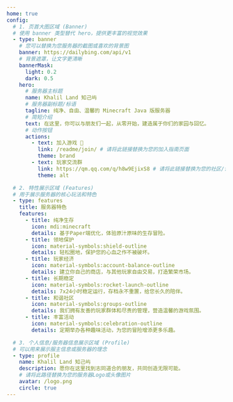 ```yaml
---
home: true
config:
  # 1. 页首大图区域 (Banner)
  # 使用 banner 类型替代 hero，提供更丰富的视觉效果
  - type: banner
    # 您可以替换为您服务器的截图或喜欢的背景图
    banner: https://dailybing.com/api/v1
    # 背景遮罩，让文字更清晰
    bannerMask:
      light: 0.2
      dark: 0.5
    hero:
      # 服务器主标题
      name: Khalil Land 知己屿
      # 服务器副标题/标语
      tagline: 纯净、自由、温馨的 Minecraft Java 版服务器
      # 简短介绍
      text: 在这里，你可以与朋友们一起，从零开始，建造属于你们的家园与回忆。
      # 动作按钮
      actions:
        - text: 加入游戏 🥵
          link: /readme/join/ # 请将此链接替换为您的加入指南页面
          theme: brand
        - text: 玩家交流群
          link: https://qm.qq.com/q/h8w9EjixS8 # 请将此链接替换为您的社区/论坛/Discord链接
          theme: alt

  # 2. 特性展示区域 (Features)
  # 用于展示服务器的核心玩法和特色
  - type: features
    title: 服务器特色
    features:
      - title: 纯净生存
        icon: mdi:minecraft
        details: 基于Paper端优化，体验原汁原味的生存冒险。
      - title: 领地保护
        icon: material-symbols:shield-outline
        details: 轻松圈地，保护您的心血之作不被破坏。
      - title: 玩家经济
        icon: material-symbols:account-balance-outline
        details: 建立你自己的商店，与其他玩家自由交易，打造繁荣市场。
      - title: 长期稳定
        icon: material-symbols:rocket-launch-outline
        details: 7x24小时稳定运行，存档永不重置，给您长久的陪伴。
      - title: 和谐社区
        icon: material-symbols:groups-outline
        details: 我们拥有友善的玩家群体和尽责的管理，营造温馨的游戏氛围。
      - title: 丰富活动
        icon: material-symbols:celebration-outline
        details: 定期举办各种趣味活动，为您的冒险增添更多乐趣。

  # 3. 个人信息/服务器信息展示区域 (Profile)
  # 可以用来展示服主信息或服务器的理念
  - type: profile
    name: Khalil Land 知己屿
    description: 愿你在这里找到志同道合的朋友，共同创造无限可能。
    # 请将此路径替换为您的服务器Logo或头像图片
    avatar: /logo.png
    circle: true
---
```

